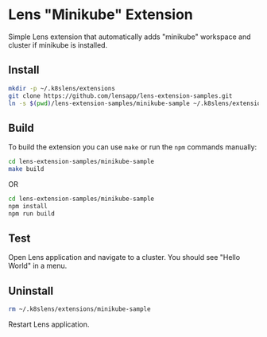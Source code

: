 # Lens "Minikube" Extension

Simple Lens extension that automatically adds "minikube" workspace and cluster if minikube is installed.

## Install

```sh
mkdir -p ~/.k8slens/extensions
git clone https://github.com/lensapp/lens-extension-samples.git
ln -s $(pwd)/lens-extension-samples/minikube-sample ~/.k8slens/extensions/minikube-sample
```

## Build

To build the extension you can use `make` or run the `npm` commands manually:

```sh
cd lens-extension-samples/minikube-sample
make build
```

OR

```sh
cd lens-extension-samples/minikube-sample
npm install
npm run build
```

## Test

Open Lens application and navigate to a cluster. You should see "Hello World" in a menu.

## Uninstall

```sh
rm ~/.k8slens/extensions/minikube-sample
```

Restart Lens application.
